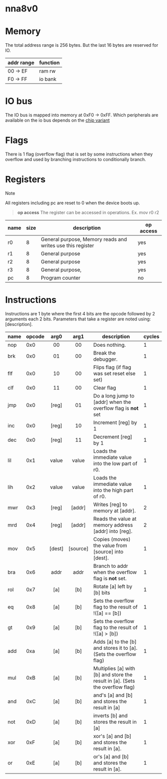 # nna8v0

# Memory
The total address range is 256 bytes.
But the last 16 bytes are reserved for IO.

| addr range | function |
|------------|----------|
| 00 -> EF   | ram rw   |
| F0 -> FF   | io bank  |

# IO bus
The IO bus is mapped into memory at 0xF0 -> 0xFF.
Which peripherals are available on the io bus depends on the [chip variant](chip_variants.md)

# Flags
There is 1 flag (overflow flag) that is set by some instructions when they overflow and used by branching instructions to conditionally branch.

# Registers
> [!NOTE]
> All registers including pc are reset to 0 when the device boots up.

> **op access**
> The register can be accessed in operations. Ex. mov r0 r2
>

| name | size | description                                                | op access |
|------|------|------------------------------------------------------------|-----------|
| r0   | 8    | General purpose, Memory reads and writes use this register | yes       |
| r1   | 8    | General purpose                                            | yes       |
| r2   | 8    | General purpose                                            | yes       |
| r3   | 8    | General purpose,                                           | yes       |
| pc   | 8    | Program counter                                            | no        |

# Instructions
Instructions are 1 byte where the first 4 bits are the opcode followed by 2 arguments each 2 bits.
Parameters that take a register are noted using: [description].

| name | opcode |  arg0  |   arg1   | description                                                                   | cycles |
|------|--------|:------:|:--------:|-------------------------------------------------------------------------------|--------|
| nop  | 0x0    |   00   |    00    | Does nothing.                                                                 | 1      |
| brk  | 0x0    |   01   |    00    | Break the debugger.                                                           | 1      |
| flf  | 0x0    |   10   |    00    | Flips flag (if flag was set reset else set)                                   | 1      |
| clf  | 0x0    |   11   |    00    | Clear flag                                                                    | 1      |
| jmp  | 0x0    | [reg]  |    01    | Do a long jump to [addr] when the overflow flag is **not** set                | 1      |
| inc  | 0x0    | [reg]  |    10    | Increment [reg] by 1                                                          | 1      |
| dec  | 0x0    | [reg]  |    11    | Decrement [reg] by 1                                                          | 1      |
| lil  | 0x1    | value  |  value   | Loads the immediate value into the low part of r0.                            | 1      |
| lih  | 0x2    | value  |  value   | Loads the immediate value into the high part of r0.                           | 1      |
| mwr  | 0x3    | [reg]  |  [addr]  | Writes [reg] to memory at [addr].                                             | 2      |
| mrd  | 0x4    | [reg]  |  [addr]  | Reads the value at memory address [addr] into [reg].                          | 2      |
| mov  | 0x5    | [dest] | [source] | Copies (moves) the value from [source] into [dest].                           | 1      |
| bra  | 0x6    |  addr  |   addr   | Branch to addr when the overflow flag is **not** set.                         | 1      |
| rol  | 0x7    |  [a]   |   [b]    | Rotate [a] left by [b] bits                                                   | 1      |
| eq   | 0x8    |  [a]   |   [b]    | Sets the overflow flag to the result of !([a] == [b])                         | 1      |
| gt   | 0x9    |  [a]   |   [b]    | Sets the overflow flag to the result of !([a] > [b])                          | 1      |
| add  | 0xa    |  [a]   |   [b]    | Adds [a] to the [b] and stores it to [a]. (Sets the overflow flag)            | 1      |
| mul  | 0xB    |  [a]   |   [b]    | Multiplies [a] with [b] and store the result in [a]. (Sets the overflow flag) | 1      |
| and  | 0xC    |  [a]   |   [b]    | and's [a] and [b] and stores the result in [a]                                | 1      |
| not  | 0xD    |  [a]   |   [b]    | inverts [b] and stores the result in [a]                                      | 1      |
| xor  | 0xF    |  [a]   |   [b]    | xor's [a] and [b] and stores the result in [a].                               | 1      |
| or   | 0xE    |  [a]   |   [b]    | or's [a] and [b] and stores the result in [a].                                | 1      |


